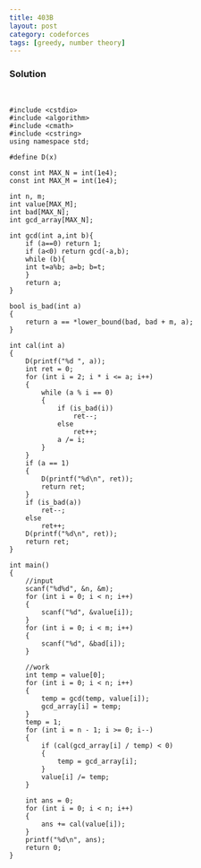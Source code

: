 ```yaml
---
title: 403B
layout: post
category: codeforces
tags: [greedy, number theory]
---
```



### Solution  
<br/>

	#include <cstdio>
	#include <algorithm>
	#include <cmath>
	#include <cstring>
	using namespace std;

	#define D(x) 

	const int MAX_N = int(1e4);
	const int MAX_M = int(1e4);

	int n, m;
	int value[MAX_M];
	int bad[MAX_N];
	int gcd_array[MAX_N];

	int gcd(int a,int b){
	    if (a==0) return 1;
	    if (a<0) return gcd(-a,b);
	    while (b){
		int t=a%b; a=b; b=t;
	    }
	    return a;
	}

	bool is_bad(int a)
	{
		return a == *lower_bound(bad, bad + m, a);
	}

	int cal(int a)
	{
		D(printf("%d ", a));
		int ret = 0;
		for (int i = 2; i * i <= a; i++)
		{
			while (a % i == 0)
			{
				if (is_bad(i))
					ret--;
				else
					ret++;
				a /= i;
			}
		}
		if (a == 1)
		{
			D(printf("%d\n", ret));
			return ret;
		}
		if (is_bad(a))
			ret--;
		else
			ret++;
		D(printf("%d\n", ret));
		return ret;
	}

	int main()
	{
		//input
		scanf("%d%d", &n, &m);
		for (int i = 0; i < n; i++)
		{
			scanf("%d", &value[i]);
		}
		for (int i = 0; i < m; i++)
		{
			scanf("%d", &bad[i]);
		}

		//work
		int temp = value[0];
		for (int i = 0; i < n; i++)
		{
			temp = gcd(temp, value[i]);
			gcd_array[i] = temp;
		}
		temp = 1;
		for (int i = n - 1; i >= 0; i--)
		{
			if (cal(gcd_array[i] / temp) < 0)
			{
				temp = gcd_array[i];
			}
			value[i] /= temp;
		}

		int ans = 0;
		for (int i = 0; i < n; i++)
		{
			ans += cal(value[i]);
		}
		printf("%d\n", ans);
		return 0;
	}

